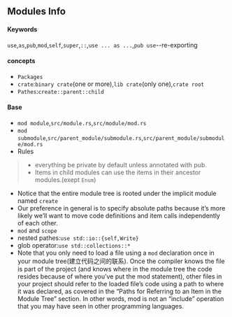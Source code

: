 ## Modules Info

#### Keywords
`use`,`as`,`pub`,`mod`,`self`,`super`,`::`,`use ... as ...`,`pub use`--re-exporting

#### concepts
- `Packages`
- `crate`:`binary crate`(one or more),`lib crate`(only one),`crate root`
- `Pathes`:`create::parent::child`


#### Base
- `mod module`,`src/module.rs`,`src/module/mod.rs`
- `mod submodule`,`src/parent_module/submodule.rs`,`src/parent_module/submodule/mod.rs`
- Rules
> - everything be private by default unless annotated with pub.
> - Items in child modules can use the items in their ancestor modules.(exept `Enum`)

- Notice that the entire module tree is rooted under the implicit module named `create`
- Our preference in general is to specify absolute paths because it’s more likely we’ll want to move code definitions and item calls independently of each other.
- `mod` and `scope`
- nested pathes:`use std::io::{self,Write}`
- glob operator:`use std::collections::*`
- Note that you only need to load a file using a `mod` declaration once in your module tree(建立代码之间的联系). Once the compiler knows the file is part of the project (and knows where in the module tree the code resides because of where you’ve put the mod statement), other files in your project should refer to the loaded file’s code using a path to where it was declared, as covered in the “Paths for Referring to an Item in the Module Tree” section. In other words, mod is not an “include” operation that you may have seen in other programming languages.
